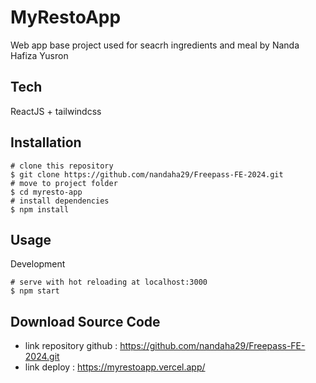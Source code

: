 # MyRestoApp
Web app base project used for seacrh ingredients and meal by Nanda Hafiza Yusron

## Tech
ReactJS + tailwindcss

## Installation
```
# clone this repository
$ git clone https://github.com/nandaha29/Freepass-FE-2024.git
# move to project folder
$ cd myresto-app
# install dependencies
$ npm install
```

## Usage
Development
```
# serve with hot reloading at localhost:3000
$ npm start
```

## Download Source Code
- link repository github :
https://github.com/nandaha29/Freepass-FE-2024.git
- link deploy :
https://myrestoapp.vercel.app/

 

